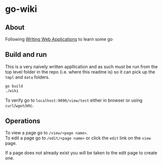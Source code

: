 # go-wiki

## About

Following [Writing Web Applications](https://golang.org/doc/articles/wiki/) to learn some go

## Build and run

This is a very naively written appllication and as such must be run from the top level folder in the repo (i.e. where this readme is) so it can pick up the `tmpl` and `data` folders.

```bash
go build
./wiki
```

To verify go to `localhost:9090/view/test` either in browser or using `curl`/`wget`/etc.

## Operations

To view a page go to `/view/<page name>`.  
To edit a page go to `/edit/<page name>` or click the `edit` link on the `view` page.

If a page does not already exist you will be taken to the edit page to create one.
